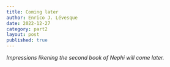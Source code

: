 ```yaml
---
title: Coming later
author: Enrico J. Lévesque
date: 2022-12-27
category: part2
layout: post
published: true
---
```


*Impressions likening the second book of Nephi will come later.*
